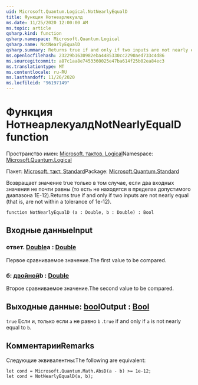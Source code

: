 ```yaml
---
uid: Microsoft.Quantum.Logical.NotNearlyEqualD
title: Функция Нотнеарлекуалд
ms.date: 11/25/2020 12:00:00 AM
ms.topic: article
qsharp.kind: function
qsharp.namespace: Microsoft.Quantum.Logical
qsharp.name: NotNearlyEqualD
qsharp.summary: Returns true if and only if two inputs are not nearly equal (that is, are not within a tolerance of 1e-12).
ms.openlocfilehash: 23229b1630982eba4485330cc2290aed733c4d86
ms.sourcegitcommit: a87c1aa8e7453360025e47ba614f25b02ea84ec3
ms.translationtype: MT
ms.contentlocale: ru-RU
ms.lasthandoff: 11/26/2020
ms.locfileid: "96197149"
---
```

# <a name="notnearlyequald-function"></a><span data-ttu-id="1412f-102">Функция Нотнеарлекуалд</span><span class="sxs-lookup"><span data-stu-id="1412f-102">NotNearlyEqualD function</span></span>

<span data-ttu-id="1412f-103">Пространство имен: [Microsoft. тактов. Logical](xref:Microsoft.Quantum.Logical)</span><span class="sxs-lookup"><span data-stu-id="1412f-103">Namespace: [Microsoft.Quantum.Logical](xref:Microsoft.Quantum.Logical)</span></span>

<span data-ttu-id="1412f-104">Пакет: [Microsoft. такт. Standard](https://nuget.org/packages/Microsoft.Quantum.Standard)</span><span class="sxs-lookup"><span data-stu-id="1412f-104">Package: [Microsoft.Quantum.Standard](https://nuget.org/packages/Microsoft.Quantum.Standard)</span></span>


<span data-ttu-id="1412f-105">Возвращает значение true только в том случае, если два входных значения не почти равны (то есть не находятся в пределах допустимого диапазона 1E-12).</span><span class="sxs-lookup"><span data-stu-id="1412f-105">Returns true if and only if two inputs are not nearly equal (that is, are not within a tolerance of 1e-12).</span></span>

```qsharp
function NotNearlyEqualD (a : Double, b : Double) : Bool
```


## <a name="input"></a><span data-ttu-id="1412f-106">Входные данные</span><span class="sxs-lookup"><span data-stu-id="1412f-106">Input</span></span>

### <a name="a--double"></a><span data-ttu-id="1412f-107">ответ. [Double](xref:microsoft.quantum.lang-ref.double)</span><span class="sxs-lookup"><span data-stu-id="1412f-107">a : [Double](xref:microsoft.quantum.lang-ref.double)</span></span>

<span data-ttu-id="1412f-108">Первое сравниваемое значение.</span><span class="sxs-lookup"><span data-stu-id="1412f-108">The first value to be compared.</span></span>


### <a name="b--double"></a><span data-ttu-id="1412f-109">б: [двойной](xref:microsoft.quantum.lang-ref.double)</span><span class="sxs-lookup"><span data-stu-id="1412f-109">b : [Double](xref:microsoft.quantum.lang-ref.double)</span></span>

<span data-ttu-id="1412f-110">Второе сравниваемое значение.</span><span class="sxs-lookup"><span data-stu-id="1412f-110">The second value to be compared.</span></span>



## <a name="output--bool"></a><span data-ttu-id="1412f-111">Выходные данные: [bool](xref:microsoft.quantum.lang-ref.bool)</span><span class="sxs-lookup"><span data-stu-id="1412f-111">Output : [Bool](xref:microsoft.quantum.lang-ref.bool)</span></span>

<span data-ttu-id="1412f-112">`true` Если и, только если `a` не равно `b` .</span><span class="sxs-lookup"><span data-stu-id="1412f-112">`true` if and only if `a` is not nearly equal to `b`.</span></span>

## <a name="remarks"></a><span data-ttu-id="1412f-113">Комментарии</span><span class="sxs-lookup"><span data-stu-id="1412f-113">Remarks</span></span>

<span data-ttu-id="1412f-114">Следующие эквивалентны:</span><span class="sxs-lookup"><span data-stu-id="1412f-114">The following are equivalent:</span></span>

```Q#
let cond = Microsoft.Quantum.Math.AbsD(a - b) >= 1e-12;
let cond = NotNearlyEqualD(a, b);
```